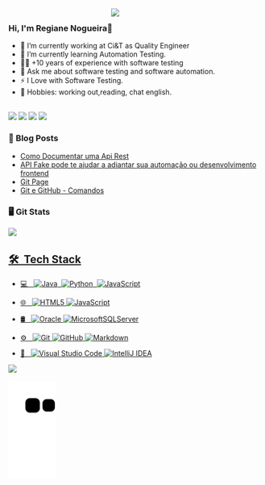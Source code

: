 <a href="https://github.com/regianenogueira"><img align="right" width="300px" style="margin-top:-20px" src="https://i.ibb.co/Nm8T3ct/share-temp-pose-A-2.png"></a>


### Hi, I'm Regiane Nogueira👋 
 - 🔭 I’m currently working at Ci&T as Quality Engineer</br>
 - 📝 I’m currently learning Automation Testing.
 - 👩‍💻 +10 years of experience with software testing</br>
 - 💬 Ask me about software testing and software automation.</br>
 - ⚡ I Love with Software Testing.</br>
 - 🤘 Hobbies: working out,reading, chat english.</br>

</br>

 <div>
<a href="https://www.instagram.com/qaengineertools/" target="_blank"><img src="https://img.shields.io/badge/-Instagram-%23E4405F?style=for-the-badge&logo=instagram&logoColor=white" target="_blank"></a>
<a href="https://twitter.com/QAEngineerTools" target="_blank"><img src="https://img.shields.io/badge/Twitch-9146FF?style=for-the-badge&logo=twitch&logoColor=white" target="_blank"></a>
<a href = "mailto:qaengineertools@gmail.com"><img src="https://img.shields.io/badge/Gmail-D14836?style=for-the-badge&logo=gmail&logoColor=white" target="_blank"></a>
<a href="https://www.linkedin.com/in/regiane-nogueira-a4059812/" target="_blank"><img src="https://img.shields.io/badge/-LinkedIn-%230077B5?style=for-the-badge&logo=linkedin&logoColor=white" target="_blank"></a>   
</div>



### 📙 Blog Posts
<!--START_SECTION:feed-->
* [Como Documentar uma Api Rest](https:&#x2F;&#x2F;regianenogueira.github.io&#x2F;&#x2F;2016&#x2F;Cypress-Teste-de-Api-Rest&#x2F;)
* [API Fake pode te ajudar a adiantar sua automação ou desenvolvimento frontend](https:&#x2F;&#x2F;regianenogueira.github.io&#x2F;&#x2F;2016&#x2F;Criando-uma-API-Fake-sua-automa%C3%A7%C3%A3o-de-teste&#x2F;)
* [Git Page](https:&#x2F;&#x2F;regianenogueira.github.io&#x2F;&#x2F;2016&#x2F;Git-Page&#x2F;)
* [Git e GitHub - Comandos](https:&#x2F;&#x2F;regianenogueira.github.io&#x2F;&#x2F;2016&#x2F;Git-e-GitHub-Comandos&#x2F;)
<!--END_SECTION:feed-->


 
### 🖥️ Git Stats

  <div>
<a href="https://github.com/regianenogueira">
<img height="180em" src="https://github-readme-stats.vercel.app/api?username=regianenogueira&show_icons=true&theme=dracula&include_all_commits=true&count_private=true"/>
</div>



## 🛠 &nbsp;Tech Stack

 - 💻 &nbsp;
![Java](https://img.shields.io/badge/-Java-333333?style=flat&logo=Java&logoColor=white)&nbsp;
![Python](	https://img.shields.io/badge/-Python-333333?style=flat&logo=python&logoColor=white)&nbsp;
![JavaScript](https://img.shields.io/badge/-JavaScript-333333?style=flat&logo=javascript)
- 🌐 &nbsp;
   ![HTML5](https://img.shields.io/badge/-HTML5-333333?style=flat&logo=HTML5)
   ![JavaScript](https://img.shields.io/badge/-JavaScript-333333?style=flat&logo=javascript)
 - 🛢 &nbsp;
 ![Oracle](https://img.shields.io/badge/Oracle-333333?style=flat&logo=Oracle&logoColor=white)
 ![MicrosoftSQLServer](https://img.shields.io/badge/-IMicrosoft%20SQL%20Sever-CC2927?style=flat&logo=microsoft%20sql%20server&logoColor=white)
 
 - ⚙️ &nbsp;
  ![Git](https://img.shields.io/badge/-Git-333333?style=flat&logo=git)
  ![GitHub](https://img.shields.io/badge/-GitHub-333333?style=flat&logo=github)
  ![Markdown](https://img.shields.io/badge/-Markdown-333333?style=flat&logo=markdown)
- 🔧 &nbsp;
  ![Visual Studio Code](https://img.shields.io/badge/-Visual%20Studio%20Code-333333?style=flat&logo=visual-studio-code&logoColor=007ACC)
 ![IntelliJ IDEA](https://img.shields.io/badge/-IntelliJIDEA-333333?style=flat&logo=intellij-idea&&logoColor=white)
 
<div>
<a href="https://github.com/regianenogueira">
<img height="180em" src="https://github-readme-stats.vercel.app/api/top-langs/?username=regianenogueira&layout=compact&langs_count=7&theme=dracula"/>
</div>
 


 ![Snake animation](https://github.com/regianenogueira/regianenogueira/blob/output/github-contribution-grid-snake.svg)
 

